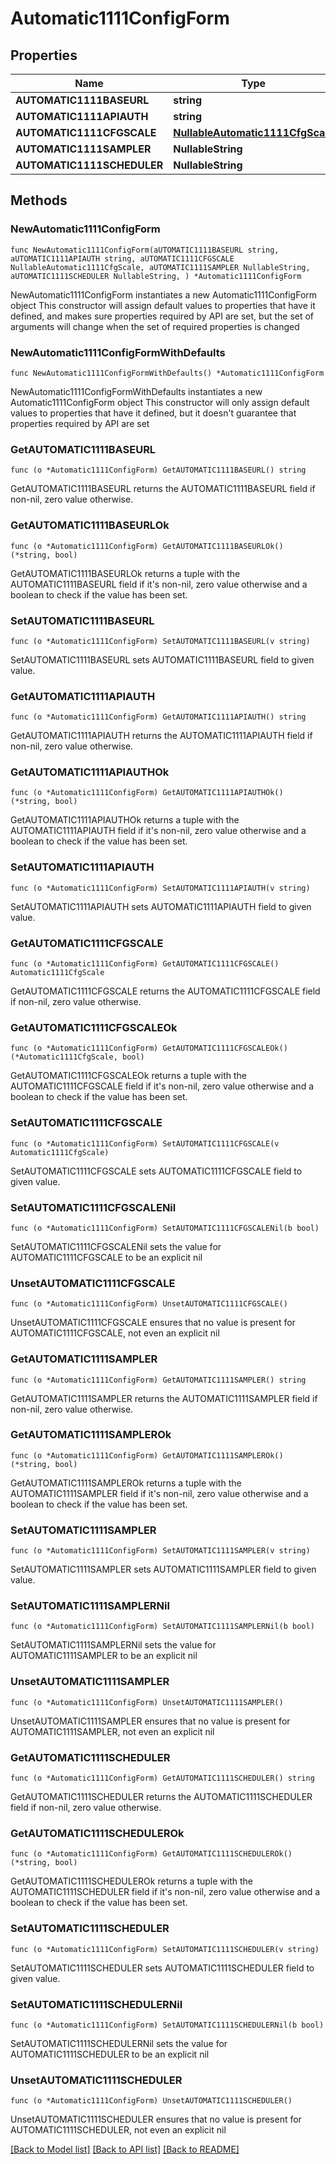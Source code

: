 # Automatic1111ConfigForm

## Properties

Name | Type | Description | Notes
------------ | ------------- | ------------- | -------------
**AUTOMATIC1111BASEURL** | **string** |  | 
**AUTOMATIC1111APIAUTH** | **string** |  | 
**AUTOMATIC1111CFGSCALE** | [**NullableAutomatic1111CfgScale**](Automatic1111CfgScale.md) |  | 
**AUTOMATIC1111SAMPLER** | **NullableString** |  | 
**AUTOMATIC1111SCHEDULER** | **NullableString** |  | 

## Methods

### NewAutomatic1111ConfigForm

`func NewAutomatic1111ConfigForm(aUTOMATIC1111BASEURL string, aUTOMATIC1111APIAUTH string, aUTOMATIC1111CFGSCALE NullableAutomatic1111CfgScale, aUTOMATIC1111SAMPLER NullableString, aUTOMATIC1111SCHEDULER NullableString, ) *Automatic1111ConfigForm`

NewAutomatic1111ConfigForm instantiates a new Automatic1111ConfigForm object
This constructor will assign default values to properties that have it defined,
and makes sure properties required by API are set, but the set of arguments
will change when the set of required properties is changed

### NewAutomatic1111ConfigFormWithDefaults

`func NewAutomatic1111ConfigFormWithDefaults() *Automatic1111ConfigForm`

NewAutomatic1111ConfigFormWithDefaults instantiates a new Automatic1111ConfigForm object
This constructor will only assign default values to properties that have it defined,
but it doesn't guarantee that properties required by API are set

### GetAUTOMATIC1111BASEURL

`func (o *Automatic1111ConfigForm) GetAUTOMATIC1111BASEURL() string`

GetAUTOMATIC1111BASEURL returns the AUTOMATIC1111BASEURL field if non-nil, zero value otherwise.

### GetAUTOMATIC1111BASEURLOk

`func (o *Automatic1111ConfigForm) GetAUTOMATIC1111BASEURLOk() (*string, bool)`

GetAUTOMATIC1111BASEURLOk returns a tuple with the AUTOMATIC1111BASEURL field if it's non-nil, zero value otherwise
and a boolean to check if the value has been set.

### SetAUTOMATIC1111BASEURL

`func (o *Automatic1111ConfigForm) SetAUTOMATIC1111BASEURL(v string)`

SetAUTOMATIC1111BASEURL sets AUTOMATIC1111BASEURL field to given value.


### GetAUTOMATIC1111APIAUTH

`func (o *Automatic1111ConfigForm) GetAUTOMATIC1111APIAUTH() string`

GetAUTOMATIC1111APIAUTH returns the AUTOMATIC1111APIAUTH field if non-nil, zero value otherwise.

### GetAUTOMATIC1111APIAUTHOk

`func (o *Automatic1111ConfigForm) GetAUTOMATIC1111APIAUTHOk() (*string, bool)`

GetAUTOMATIC1111APIAUTHOk returns a tuple with the AUTOMATIC1111APIAUTH field if it's non-nil, zero value otherwise
and a boolean to check if the value has been set.

### SetAUTOMATIC1111APIAUTH

`func (o *Automatic1111ConfigForm) SetAUTOMATIC1111APIAUTH(v string)`

SetAUTOMATIC1111APIAUTH sets AUTOMATIC1111APIAUTH field to given value.


### GetAUTOMATIC1111CFGSCALE

`func (o *Automatic1111ConfigForm) GetAUTOMATIC1111CFGSCALE() Automatic1111CfgScale`

GetAUTOMATIC1111CFGSCALE returns the AUTOMATIC1111CFGSCALE field if non-nil, zero value otherwise.

### GetAUTOMATIC1111CFGSCALEOk

`func (o *Automatic1111ConfigForm) GetAUTOMATIC1111CFGSCALEOk() (*Automatic1111CfgScale, bool)`

GetAUTOMATIC1111CFGSCALEOk returns a tuple with the AUTOMATIC1111CFGSCALE field if it's non-nil, zero value otherwise
and a boolean to check if the value has been set.

### SetAUTOMATIC1111CFGSCALE

`func (o *Automatic1111ConfigForm) SetAUTOMATIC1111CFGSCALE(v Automatic1111CfgScale)`

SetAUTOMATIC1111CFGSCALE sets AUTOMATIC1111CFGSCALE field to given value.


### SetAUTOMATIC1111CFGSCALENil

`func (o *Automatic1111ConfigForm) SetAUTOMATIC1111CFGSCALENil(b bool)`

 SetAUTOMATIC1111CFGSCALENil sets the value for AUTOMATIC1111CFGSCALE to be an explicit nil

### UnsetAUTOMATIC1111CFGSCALE
`func (o *Automatic1111ConfigForm) UnsetAUTOMATIC1111CFGSCALE()`

UnsetAUTOMATIC1111CFGSCALE ensures that no value is present for AUTOMATIC1111CFGSCALE, not even an explicit nil
### GetAUTOMATIC1111SAMPLER

`func (o *Automatic1111ConfigForm) GetAUTOMATIC1111SAMPLER() string`

GetAUTOMATIC1111SAMPLER returns the AUTOMATIC1111SAMPLER field if non-nil, zero value otherwise.

### GetAUTOMATIC1111SAMPLEROk

`func (o *Automatic1111ConfigForm) GetAUTOMATIC1111SAMPLEROk() (*string, bool)`

GetAUTOMATIC1111SAMPLEROk returns a tuple with the AUTOMATIC1111SAMPLER field if it's non-nil, zero value otherwise
and a boolean to check if the value has been set.

### SetAUTOMATIC1111SAMPLER

`func (o *Automatic1111ConfigForm) SetAUTOMATIC1111SAMPLER(v string)`

SetAUTOMATIC1111SAMPLER sets AUTOMATIC1111SAMPLER field to given value.


### SetAUTOMATIC1111SAMPLERNil

`func (o *Automatic1111ConfigForm) SetAUTOMATIC1111SAMPLERNil(b bool)`

 SetAUTOMATIC1111SAMPLERNil sets the value for AUTOMATIC1111SAMPLER to be an explicit nil

### UnsetAUTOMATIC1111SAMPLER
`func (o *Automatic1111ConfigForm) UnsetAUTOMATIC1111SAMPLER()`

UnsetAUTOMATIC1111SAMPLER ensures that no value is present for AUTOMATIC1111SAMPLER, not even an explicit nil
### GetAUTOMATIC1111SCHEDULER

`func (o *Automatic1111ConfigForm) GetAUTOMATIC1111SCHEDULER() string`

GetAUTOMATIC1111SCHEDULER returns the AUTOMATIC1111SCHEDULER field if non-nil, zero value otherwise.

### GetAUTOMATIC1111SCHEDULEROk

`func (o *Automatic1111ConfigForm) GetAUTOMATIC1111SCHEDULEROk() (*string, bool)`

GetAUTOMATIC1111SCHEDULEROk returns a tuple with the AUTOMATIC1111SCHEDULER field if it's non-nil, zero value otherwise
and a boolean to check if the value has been set.

### SetAUTOMATIC1111SCHEDULER

`func (o *Automatic1111ConfigForm) SetAUTOMATIC1111SCHEDULER(v string)`

SetAUTOMATIC1111SCHEDULER sets AUTOMATIC1111SCHEDULER field to given value.


### SetAUTOMATIC1111SCHEDULERNil

`func (o *Automatic1111ConfigForm) SetAUTOMATIC1111SCHEDULERNil(b bool)`

 SetAUTOMATIC1111SCHEDULERNil sets the value for AUTOMATIC1111SCHEDULER to be an explicit nil

### UnsetAUTOMATIC1111SCHEDULER
`func (o *Automatic1111ConfigForm) UnsetAUTOMATIC1111SCHEDULER()`

UnsetAUTOMATIC1111SCHEDULER ensures that no value is present for AUTOMATIC1111SCHEDULER, not even an explicit nil

[[Back to Model list]](../README.md#documentation-for-models) [[Back to API list]](../README.md#documentation-for-api-endpoints) [[Back to README]](../README.md)


